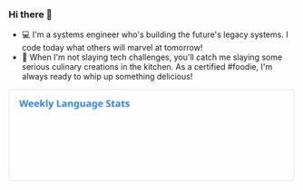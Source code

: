 ### Hi there 👋

- 💻 I'm a systems engineer who's building the future's legacy systems. I code today what others will marvel at tomorrow!
- 🌱 When I'm not slaying tech challenges, you'll catch me slaying some serious culinary creations in the kitchen. As a certified #foodie, I'm always ready to whip up something delicious!

![Weekly Language Stats](https://raw.githubusercontent.com/mreimbold/mreimbold/main/images/wakatime_weekly_language_stats.svg "Weekly Language Stats")
